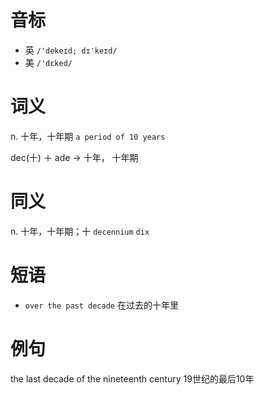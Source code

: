 # 音标

- 英 `/'dekeɪd; dɪ'keɪd/`
- 美 `/'dɛked/`

# 词义

n. 十年，十年期
`a period of 10 years`



dec(十) ＋ ade → 十年， 十年期

# 同义

n. 十年，十年期；十
`decennium` `dix`

# 短语

- `over the past decade` 在过去的十年里

# 例句

the last decade of the nineteenth century
19世纪的最后10年



